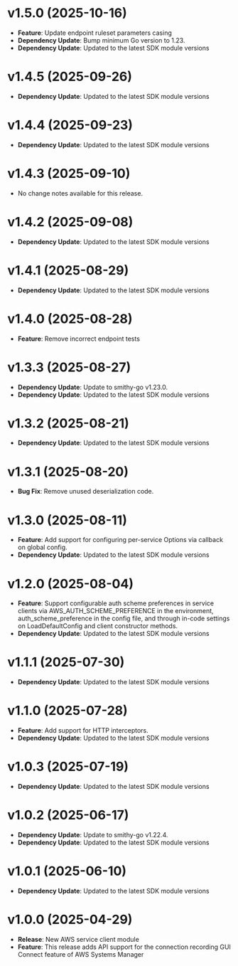 # v1.5.0 (2025-10-16)

* **Feature**: Update endpoint ruleset parameters casing
* **Dependency Update**: Bump minimum Go version to 1.23.
* **Dependency Update**: Updated to the latest SDK module versions

# v1.4.5 (2025-09-26)

* **Dependency Update**: Updated to the latest SDK module versions

# v1.4.4 (2025-09-23)

* **Dependency Update**: Updated to the latest SDK module versions

# v1.4.3 (2025-09-10)

* No change notes available for this release.

# v1.4.2 (2025-09-08)

* **Dependency Update**: Updated to the latest SDK module versions

# v1.4.1 (2025-08-29)

* **Dependency Update**: Updated to the latest SDK module versions

# v1.4.0 (2025-08-28)

* **Feature**: Remove incorrect endpoint tests

# v1.3.3 (2025-08-27)

* **Dependency Update**: Update to smithy-go v1.23.0.
* **Dependency Update**: Updated to the latest SDK module versions

# v1.3.2 (2025-08-21)

* **Dependency Update**: Updated to the latest SDK module versions

# v1.3.1 (2025-08-20)

* **Bug Fix**: Remove unused deserialization code.

# v1.3.0 (2025-08-11)

* **Feature**: Add support for configuring per-service Options via callback on global config.
* **Dependency Update**: Updated to the latest SDK module versions

# v1.2.0 (2025-08-04)

* **Feature**: Support configurable auth scheme preferences in service clients via AWS_AUTH_SCHEME_PREFERENCE in the environment, auth_scheme_preference in the config file, and through in-code settings on LoadDefaultConfig and client constructor methods.
* **Dependency Update**: Updated to the latest SDK module versions

# v1.1.1 (2025-07-30)

* **Dependency Update**: Updated to the latest SDK module versions

# v1.1.0 (2025-07-28)

* **Feature**: Add support for HTTP interceptors.
* **Dependency Update**: Updated to the latest SDK module versions

# v1.0.3 (2025-07-19)

* **Dependency Update**: Updated to the latest SDK module versions

# v1.0.2 (2025-06-17)

* **Dependency Update**: Update to smithy-go v1.22.4.
* **Dependency Update**: Updated to the latest SDK module versions

# v1.0.1 (2025-06-10)

* **Dependency Update**: Updated to the latest SDK module versions

# v1.0.0 (2025-04-29)

* **Release**: New AWS service client module
* **Feature**: This release adds API support for the connection recording GUI Connect feature of AWS Systems Manager

